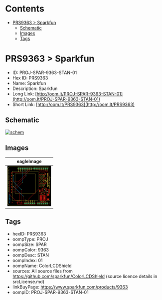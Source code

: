 



Contents
========

* [PRS9363 > Sparkfun](#prs9363--sparkfun)
	* [Schematic](#schematic)
	* [Images](#images)
	* [Tags](#tags)

# PRS9363 > Sparkfun

- ID: PROJ-SPAR-9363-STAN-01
- Hex ID: PRS9363
- Name: Sparkfun
- Description: Sparkfun
- Long Link: [http://oom.lt/PROJ-SPAR-9363-STAN-01](http://oom.lt/PROJ-SPAR-9363-STAN-01)
- Short Link: [http://oom.lt/PRS9363](http://oom.lt/PRS9363)

## Schematic
  
[![schem](eagleSchemImage.png)](eagleSchemImage.png)
## Images
  
  

|eagleImage|
| :---: |
|[![eagleImage](eagleImage_140.png)](eagleImage.png)|

## Tags

- hexID: PRS9363
- oompType: PROJ
- oompSize: SPAR
- oompColor: 9363
- oompDesc: STAN
- oompIndex: 01
- oompName: ColorLCDShield
- sources: All source files from https://github.com/sparkfun/ColorLCDShield (source licence details in srcLicense.md)
- linkBuyPage: https://www.sparkfun.com/products/9363
- oompID: PROJ-SPAR-9363-STAN-01
